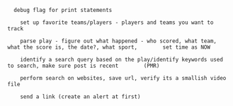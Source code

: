 







      debug flag for print statements
		
		set up favorite teams/players - players and teams you want to track
		
		parse play - figure out what happened - who scored, what team, what the score is, the date?, what sport, 		set time as NOW
			
		identify a search query based on the play/identify keywords used to search, make sure post is recent 		(PMR)
		
		perform search on websites, save url, verify its a smallish video file
		
		send a link (create an alert at first)